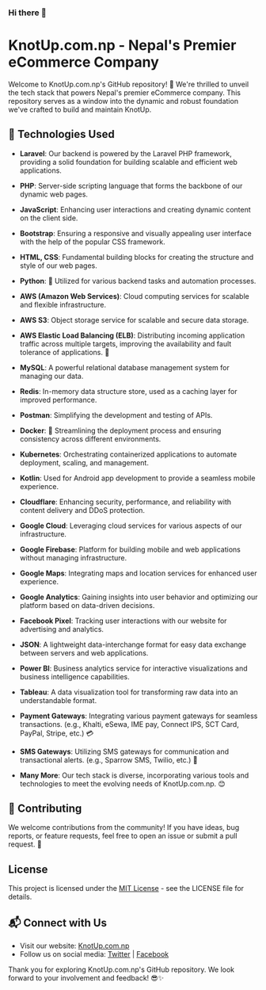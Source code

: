 ### Hi there 👋

# KnotUp.com.np - Nepal's Premier eCommerce Company

Welcome to KnotUp.com.np's GitHub repository! 🎉 We're thrilled to unveil the tech stack that powers Nepal's premier eCommerce company. This repository serves as a window into the dynamic and robust foundation we've crafted to build and maintain KnotUp.

## 🔧 Technologies Used 

- **Laravel**: Our backend is powered by the Laravel PHP framework, providing a solid foundation for building scalable and efficient web applications.

- **PHP**: Server-side scripting language that forms the backbone of our dynamic web pages.

- **JavaScript**: Enhancing user interactions and creating dynamic content on the client side.

- **Bootstrap**: Ensuring a responsive and visually appealing user interface with the help of the popular CSS framework.

- **HTML, CSS**: Fundamental building blocks for creating the structure and style of our web pages.

- **Python**: 🐍 Utilized for various backend tasks and automation processes.

- **AWS (Amazon Web Services)**: Cloud computing services for scalable and flexible infrastructure.

- **AWS S3**: Object storage service for scalable and secure data storage. 

- **AWS Elastic Load Balancing (ELB)**: Distributing incoming application traffic across multiple targets, improving the availability and fault tolerance of applications. 🚀

- **MySQL**: A powerful relational database management system for managing our data.

- **Redis**: In-memory data structure store, used as a caching layer for improved performance.

- **Postman**: Simplifying the development and testing of APIs.

- **Docker**: 🐳 Streamlining the deployment process and ensuring consistency across different environments.

- **Kubernetes**: Orchestrating containerized applications to automate deployment, scaling, and management.

- **Kotlin**: Used for Android app development to provide a seamless mobile experience.

- **Cloudflare**: Enhancing security, performance, and reliability with content delivery and DDoS protection.

- **Google Cloud**: Leveraging cloud services for various aspects of our infrastructure.

- **Google Firebase**: Platform for building mobile and web applications without managing infrastructure.

- **Google Maps**: Integrating maps and location services for enhanced user experience.

- **Google Analytics**: Gaining insights into user behavior and optimizing our platform based on data-driven decisions.

- **Facebook Pixel**: Tracking user interactions with our website for advertising and analytics.

- **JSON**: A lightweight data-interchange format for easy data exchange between servers and web applications.

- **Power BI**: Business analytics service for interactive visualizations and business intelligence capabilities.

- **Tableau**: A data visualization tool for transforming raw data into an understandable format.

- **Payment Gateways**: Integrating various payment gateways for seamless transactions. (e.g., Khalti, eSewa, IME pay, Connect IPS, SCT Card, PayPal, Stripe,  etc.) 💳

- **SMS Gateways**: Utilizing SMS gateways for communication and transactional alerts. (e.g., Sparrow SMS, Twilio, etc.) 📱

- **Many More**: Our tech stack is diverse, incorporating various tools and technologies to meet the evolving needs of KnotUp.com.np. 😊

## 🤝 Contributing

We welcome contributions from the community! If you have ideas, bug reports, or feature requests, feel free to open an issue or submit a pull request. 🙌

## License

This project is licensed under the [MIT License](LICENSE) - see the LICENSE file for details.

## 📬 Connect with Us

- Visit our website: [KnotUp.com.np](https://www.knotup.com.np)
- Follow us on social media: [Twitter](https://twitter.com/KnotupOfficial) | [Facebook](https://www.facebook.com/knotup.official)

Thank you for exploring KnotUp.com.np's GitHub repository. We look forward to your involvement and feedback! 😎✨
